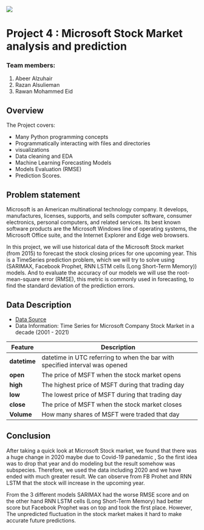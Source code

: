 ﻿![](https://ga-dash.s3.amazonaws.com/production/assets/logo-9f88ae6c9c3871690e33280fcf557f33.png)
# Project 4 : Microsoft Stock Market analysis and prediction
### Team members: 
 1. Abeer Alzuhair
 2. Razan Alsulieman
 3. Rawan Mohammed Eid
 
 ## Overview
The Project covers:
- Many Python programming concepts
- Programmatically interacting with files and directories
- visualizations
- Data cleaning and EDA
- Machine Learning Forecasting Models
- Models Evaluation (RMSE)
- Prediction Scores.

 ## Problem statement

Microsoft is an American multinational technology company. It develops, manufactures, licenses, supports, and sells computer software, consumer electronics, personal computers, and related services. Its best known software products are the Microsoft Windows line of operating systems, the Microsoft Office suite, and the Internet Explorer and Edge web browsers.


In this project, we will use historical data of the Microsoft Stock market (from 2015) to forecast the stock closing prices for one upcoming year. This is a TimeSeries prediction problem, which we will try to solve using (SARIMAX, Facebook Prophet, RNN LSTM cells (Long Short-Term Memory)) models.
And to evaluate the accuracy of our models we will use the root-mean-square error (RMSE), this metric is commonly used in forecasting, to find the standard deviation of the prediction errors.

 ## Data Description

 - [Data Source](https://www.kaggle.com/rawaneid/microsoft-stock-market-2001-2021)
 - Data Information: Time Series for Microsoft Company Stock Market in a decade (2001 - 2021)


|Feature|Description|
|--|--|
|**datetime**| datetime in UTC referring to when the bar with specified interval was opened|
|**open**|	The price of MSFT when the stock market opens|
|**high**|	The highest price of MSFT during that trading day|
|**low**|	The lowest price of MSFT during that trading day|
|**close**|	The price of MSFT when the stock market closes|
|**Volume**| How many shares of MSFT were traded that day|


## Conclusion
After taking a quick look at Microsoft Stock market, we found that there was a huge change in 2020 maybe due to Covid-19 panedamic , So the first idea was to drop that year and do modeling but the result somehow was subspecies. Therefore, we used the data including 2020 and we have ended with much greater result. We can observe from FB Prohet and RNN LSTM that the stock will increase in the upcoming year. 

From the 3 different models SARIMAX had the worse RMSE score and on the other hand  RNN LSTM cells (Long Short-Term Memory) had better score but Facebook Prophet was on top and took the first place.  However, The unpredicted fluctuation in the stock market makes it hard to make accurate future predictions.

